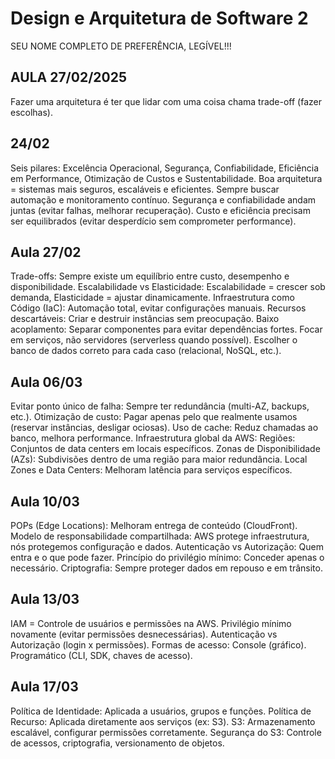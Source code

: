 # Design e Arquitetura de Software 2
SEU NOME COMPLETO DE PREFERÊNCIA, LEGÍVEL!!!

## AULA 27/02/2025
Fazer uma arquitetura é ter que lidar com uma coisa chama trade-off (fazer escolhas).

## 24/02

Seis pilares: Excelência Operacional, Segurança, Confiabilidade, Eficiência em Performance, Otimização de Custos e Sustentabilidade.
Boa arquitetura = sistemas mais seguros, escaláveis e eficientes.
Sempre buscar automação e monitoramento contínuo.
Segurança e confiabilidade andam juntas (evitar falhas, melhorar recuperação).
Custo e eficiência precisam ser equilibrados (evitar desperdício sem comprometer performance).

## Aula 27/02

Trade-offs: Sempre existe um equilíbrio entre custo, desempenho e disponibilidade.
Escalabilidade vs Elasticidade: Escalabilidade = crescer sob demanda, Elasticidade = ajustar dinamicamente.
Infraestrutura como Código (IaC): Automação total, evitar configurações manuais.
Recursos descartáveis: Criar e destruir instâncias sem preocupação.
Baixo acoplamento: Separar componentes para evitar dependências fortes.
Focar em serviços, não servidores (serverless quando possível).
Escolher o banco de dados correto para cada caso (relacional, NoSQL, etc.).

## Aula 06/03

Evitar ponto único de falha: Sempre ter redundância (multi-AZ, backups, etc.).
Otimização de custo: Pagar apenas pelo que realmente usamos (reservar instâncias, desligar ociosas).
Uso de cache: Reduz chamadas ao banco, melhora performance.
Infraestrutura global da AWS:
Regiões: Conjuntos de data centers em locais específicos.
Zonas de Disponibilidade (AZs): Subdivisões dentro de uma região para maior redundância.
Local Zones e Data Centers: Melhoram latência para serviços específicos.

## Aula 10/03

POPs (Edge Locations): Melhoram entrega de conteúdo (CloudFront).
Modelo de responsabilidade compartilhada: AWS protege infraestrutura, nós protegemos configuração e dados.
Autenticação vs Autorização: Quem entra e o que pode fazer.
Princípio do privilégio mínimo: Conceder apenas o necessário.
Criptografia: Sempre proteger dados em repouso e em trânsito.

## Aula 13/03

IAM = Controle de usuários e permissões na AWS.
Privilégio mínimo novamente (evitar permissões desnecessárias).
Autenticação vs Autorização (login x permissões).
Formas de acesso:
Console (gráfico).
Programático (CLI, SDK, chaves de acesso).

## Aula 17/03

Política de Identidade: Aplicada a usuários, grupos e funções.
Política de Recurso: Aplicada diretamente aos serviços (ex: S3).
S3: Armazenamento escalável, configurar permissões corretamente.
Segurança do S3: Controle de acessos, criptografia, versionamento de objetos.






